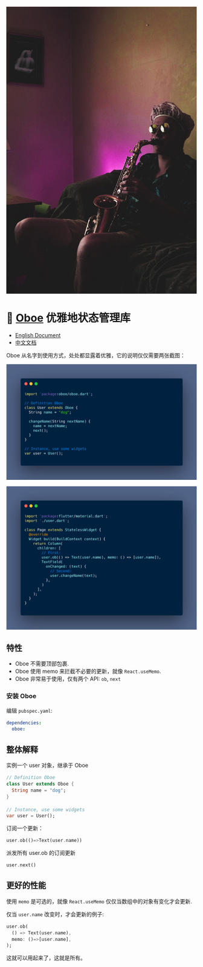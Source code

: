 ![](oboe-pic.jpeg)

# 🎺 [Oboe](https://pub.dev/packages/oboe) 优雅地状态管理库

- [English Document](./README.md)
- [中文文档](./README-CN.md)

Oboe 从名字到使用方式，处处都显露着优雅，它的说明仅仅需要两张截图：

![](carbon_user.png)

![](carbon_page.png)

## 特性

- Oboe 不需要顶部包裹.
- Oboe 使用 memo 来拦截不必要的更新，就像 `React.useMemo`.
- Oboe 非常易于使用，仅有两个 API: `ob`, `next`

### 安装 Oboe

编辑 `pubspec.yaml`:

```yaml
dependencies:
  oboe:
```

## 整体解释

实例一个 user 对象，继承于 Oboe

```dart
// Definition Oboe
class User extends Oboe {
  String name = "dog";
}

// Instance, use some widgets
var user = User();
```

订阅一个更新：

```dart
user.ob(()=>Text(user.name))
```

派发所有 user.ob 的订阅更新

```dart
user.next()
```


## 更好的性能

使用 `memo` 是可选的，就像 `React.useMemo` 仅仅当数组中的对象有变化才会更新.

仅当 `user.name` 改变时，才会更新的例子:

```dart
user.ob(
  () => Text(user.name), 
  memo: ()=>[user.name],
);
```

这就可以用起来了，这就是所有。